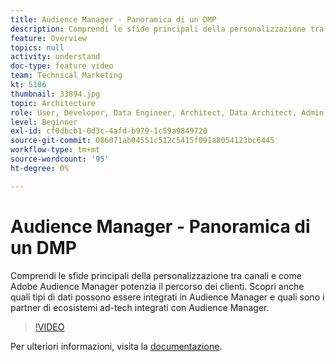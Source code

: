 ```yaml
---
title: Audience Manager - Panoramica di un DMP
description: Comprendi le sfide principali della personalizzazione tra canali e come Adobe Audience Manager potenzia il percorso dei clienti. Scopri anche quali tipi di dati possono essere integrati in Audience Manager e quali sono i partner di ecosistemi ad-tech integrati con Audience Manager.
feature: Overview
topics: null
activity: understand
doc-type: feature video
team: Technical Marketing
kt: 5106
thumbnail: 33894.jpg
topic: Architecture
role: User, Developer, Data Engineer, Architect, Data Architect, Admin, Leader
level: Beginner
exl-id: cf0dbcb1-0d3c-4afd-b979-1c59a9849720
source-git-commit: 086071ab04551c512c5415f091a8054123bc6445
workflow-type: tm+mt
source-wordcount: '95'
ht-degree: 0%

---
```


# Audience Manager - Panoramica di un DMP

Comprendi le sfide principali della personalizzazione tra canali e come Adobe Audience Manager potenzia il percorso dei clienti. Scopri anche quali tipi di dati possono essere integrati in Audience Manager e quali sono i partner di ecosistemi ad-tech integrati con Audience Manager.

>[!VIDEO](https://video.tv.adobe.com/v/33894/?quality=12)

Per ulteriori informazioni, visita la [documentazione](https://experienceleague.adobe.com/docs/audience-manager/user-guide/overview/aam-overview.html?lang=it).
